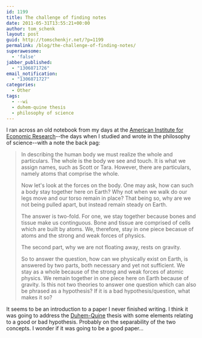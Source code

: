 ```yaml
---
id: 1199
title: The challenge of finding notes
date: 2011-05-31T13:55:21+00:00
author: tom_schenk
layout: post
guid: http://tomschenkjr.net/?p=1199
permalink: /blog/the-challenge-of-finding-notes/
superawesome:
  - 'false'
jabber_published:
  - "1306871726"
email_notification:
  - "1306871727"
categories:
  - Other
tags:
  - --wi
  - duhem-quine thesis
  - philosophy of science
---
```

I ran across an old notebook from my days at the <a href="http://www.aier.org/">American Institute for Economic Research</a>--the days when I studied and wrote in the philosophy of science--with a note the back pag:
<blockquote>In describing the human body we must realize the whole and particulars. The whole is the body we see and touch. It is what we assign names, such as Scott or Tara. However, there are particulars, namely atoms that comprise the whole.

Now let's look at the forces on the body. One may ask, how can such a body stay together here on Earth? Why not when we walk do our legs move and our torso remain in place? That being so, why are we not being pulled apart, but instead remain steady on Earth.

The answer is two-fold. For one, we stay together because bones and tissue make us continguous. Bone and tissue are comprised of cells which are built by atoms. We, therefore, stay in one piece becasue of atoms and the strong and weak forces of physics.

The second part, why we are not floating away, rests on gravity.

So to answer the question, how can we physically exist on Earth, is answered by two parts, both necessary and yet not sufficient. We stay as a whole because of the strong and weak forces of atomic physics. We remain together in one piece here on Earth because of gravity. Is this not two theories to answer one question which can also be phrased as a hypothesis? If it is a bad hypothesis/question, what makes it so?</blockquote>
It seems to be an introduction to a paper I never finished writing. I think it was going to address the <a href="http://en.wikipedia.org/wiki/Duhem%E2%80%93Quine_thesis">Duhem-Quine</a> thesis with some elements relating to a good or bad hypothesis. Probably on the separability of the two concepts. I wonder if it was going to be a good paper...